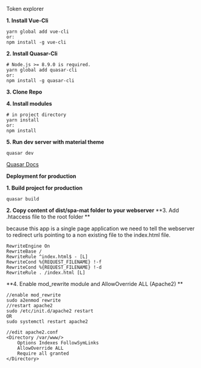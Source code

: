 Token explorer

**1. Install Vue-Cli**
```
yarn global add vue-cli
or:
npm install -g vue-cli
```

**2. Install Quasar-Cli**

```
# Node.js >= 8.9.0 is required.
yarn global add quasar-cli
or:
npm install -g quasar-cli
```
**3. Clone Repo**

**4. Install modules**
```
# in project directory
yarn install
or:
npm install
```
**5. Run dev server with material theme**
```
quasar dev
```
[Quasar Docs](https://quasar-framework.org/guide/index.html)

**Deployment for production**

**1. Build project for production**
```
quasar build
```
**2. Copy content of dist/spa-mat folder to your webserver**
**3. Add .htaccess file to the root folder **

because this app is a single page application we need to tell the webserver to redirect urls pointing to a non existing file to the index.html file.
```
RewriteEngine On
RewriteBase /
RewriteRule ^index.html$ - [L]
RewriteCond %{REQUEST_FILENAME} !-f
RewriteCond %{REQUEST_FILENAME} !-d
RewriteRule . /index.html [L]
```
**4. Enable mod_rewrite module and AllowOverride ALL (Apache2) **
```
//enable mod_rewrite
sudo a2enmod rewrite
//restart apache2
sudo /etc/init.d/apache2 restart
OR
sudo systemctl restart apache2

//edit apache2.conf
<Directory /var/www/>
	Options Indexes FollowSymLinks
	AllowOverride ALL
	Require all granted
</Directory>
```
